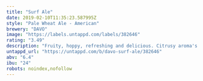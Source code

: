 ```yaml
---
title: "Surf Ale"
date: 2019-02-10T11:35:23.587995Z
style: "Pale Wheat Ale - American"
brewery: "DAVO"
image: "https://labels.untappd.com/labels/382646"
rating: "3.49"
description: "Fruity, hoppy, refreshing and delicious. Citrusy aroma's and a great, sunny taste. This is Hawaii in a bottle!"
untappd_url: "https://untappd.com/b/davo-surf-ale/382646"
abv: "6.4"
ibu: "24"
robots: noindex,nofollow
---
```

